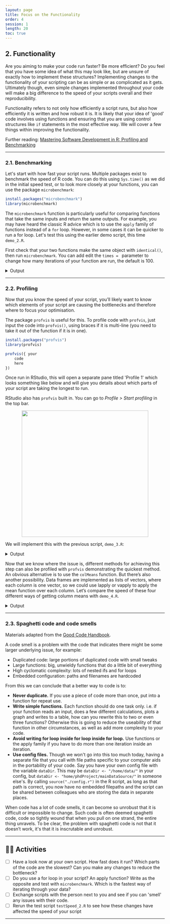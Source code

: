 ```yaml
---
layout: page
title: Focus on the Functionality
order: 4
session: 1
length: 20
toc: true
---
```



## 2. Functionality

Are you aiming to make your code run faster? Be more efficient? Do you feel that you have some idea of what this may look like, but are unsure of exactly how to implement these structures? Implementing changes to the functionality of your scripting can be as simple or as complicated as it gets. Ultimately though, even simple changes implemented throughout your code will make a big difference to the speed of your scripts overall and their reproducibility. 
    
Functionality refers to not only how efficiently a script runs, but also how efficiently it is written and how robust it is. It is likely that your idea of 'good' code involves using functions and ensuring that you are using control structures like `if` statements in the most effective way. We will cover a few things within improving the functionality.
    
Further reading: [Mastering Software Development in R: Profiling and Benchmarking](https://bookdown.org/rdpeng/RProgDA/profiling-and-benchmarking.html)

----

### 2.1. Benchmarking
Let's start with how fast your script runs. Multiple packages exist to benchmark the speed of R code. You can do this using `Sys.time()` as we did in the initial speed test, or to look more closely at your functions, you can use the package `microbenchmark`:
    
```r
install.packages("microbenchmark")    
library(microbenchmark)
```    

The `microbenchmark` function is particularly useful for comparing functions that take the same inputs and return the same outputs. For example, you may have heard the classic R advice which is to use the `apply` family of functions instead of a `for` loop. However, in some cases it can be quicker to run a for loop. Let's test this using the earlier demo script, this time `demo_2.R`.     
    
First check that your two functions make the same object with `identical()`, then run `microbenchmark`. You can add edit the `times = ` parameter to change how many iterations of your function are run, the default is 100.

<details>
    <summary>Output</summary> 
    
As you can see microbenchmark provides a number of summary statistics; `min`, `lq`, `mean`, `median`, `uq`, and `max`. What do you conclude from this? Which of the two functions is faster? 
    
</details>

-----

### 2.2. Profiling

Now that you know the speed of your script, you’ll likely want to know which elements of your script are causing the bottlenecks and therefore where to focus your optimisation.

The package `profvis` is useful for this. To profile code with `profvis`, just input the code into `profvis()`, using braces if it is multi-line (you need to take it out of the function if it is in one).
    
```r
install.packages("profvis")
library(profvis)

profvis({ your
    code
    here
})
```
Once run in RStudio, this will open a separate pane titled 'Profile 1' which looks something like below and will give you details about which parts of your script are taking the longest to run.   

RStudio also has `profvis` built in. You can go to *Profile > Start profiling* in the top bar.  
    
<center><img src="https://rstudioblog.files.wordpress.com/2016/05/profile.png" width="400"></center>

    
We will implement this with the previous script, `demo_3.R`:


<details>
    <summary>Output</summary>   
    
The profiler gives you two tabs to look at. The data view provides a top-down tabular view of the profile. In the flame graph, the horizontal direction represents time in milliseconds, and the vertical direction represents the call stack. You'll see that the flame graph shows you different length bars underneath 'Memory' and 'Time'. The former illustrates how much memory allocation this step of your script is using, while the latter gives an indication of which parts of the script take the longest to run. In the demo script, by far the largest time and memory allocation is going to the apply step calculating the column means of the data. Therefore this is where we want to focus our attention.
    
</details>

Now that we know where the issue is, different methods for achieving this step can also be profiled with `profvis` demonstrating the quickest method. An obvious alternative is to use the `colMeans` function. But there’s also another possibility. Data frames are implemented as lists of vectors, where each column is one vector, so we could use lapply or vapply to apply the mean function over each column. Let’s compare the speed of these four different ways of getting column means with `demo_4.R`.


<details>
    <summary>Output</summary>  

Which command is the fastest? Are you surprised? `colMeans` is about 6x faster than using apply with mean, but it's still using `as.matrix`, which takes a significant amount of time. `lapply/vapply` are faster yet – about 10x faster than apply. As the desired form is a numeric vector, which is the best option to go for?
    
</details>

----

### 2.3. Spaghetti code and code smells

Materials adapted from the [Good Code Handbook](https://goodresearch.dev/decoupled.html).

A code smell is a problem with the code that indicates there might be some larger underlying issue, for example:
- Duplicated code: large portions of duplicated code with small tweaks
- Large functions: big, unwieldy functions that do a little bit of everything
- High cyclomatic complexity: lots of nested ifs and for loops
- Embedded configuration: paths and filenames are hardcoded 

From this we can conclude that a better way to code is to: 

- **Never duplicate.** If you use a piece of code more than once, put into a function for repeat use. 
- **Write simple functions.** Each function should do one task only. i.e. if your function reads an input, does a few different calculations, plots a graph and writes to a table, how can you rewrite this to two or even three functions? Otherwise this is going to reduce the useability of that function in other circumstances, as well as add more complexity to your code.
- **Avoid writing for loop inside for loop inside for loop.** Use functions or the apply family if you have to do more than one iteration inside an iteration. 
- **Use config files.** Though we won't go into this too much today, having a separate file that you call with file paths specific to your computer aids in the portability of your code. Say you have your own config file with the variable `dataDir`. This may be `dataDir <- "/home/data/"` in your config, but `dataDir <- "home/phdProject/mainDataSource/"` in someone else's. By calling `source("./config.r")` in the R script, as long as that path is correct, you now have no embedded filepaths and the script can be shared between colleagues who are storing the data in separate places.

When code has a lot of code smells, it can become so unrobust that it is difficult or impossible to change. Such code is often deemed spaghetti code, code so tightly wound that when you pull on one strand, the entire thing unravels. To be clear, the problem with spaghetti code is not that it doesn’t work, it's that it is inscrutable and unrobust.

-----
    
## 🏃‍♀️ Activities

- [ ] Have a look now at your own script. How fast does it run? Which parts of the code are the slowest? Can you make any changes to reduce the bottleneck? 
- [ ] Do you use a for loop in your script? An apply function? Write as the opposite and test with `microbenchmark`. Which is the fastest way of iterating through your data?
- [ ] Exchange scripts with the person next to you and see if you can 'smell' any issues with their code.  
- [ ] Rerun the test script `testSpeed_2.R` to see how these changes have affected the speed of your script

-----
